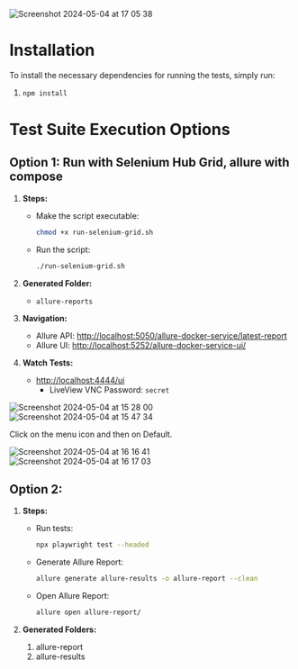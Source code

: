 
![Screenshot 2024-05-04 at 17 05 38](https://github.com/EdennBar/todomvc-playwright/assets/88652432/e8d828bf-d426-4527-b764-f9df79426863)




# Installation

To install the necessary dependencies for running the tests, simply run:

1.  ```bash
    npm install
    ```
# Test Suite Execution Options

## Option 1: Run with Selenium Hub Grid, allure with compose

1. **Steps:**
   - Make the script executable:
     ```bash
     chmod +x run-selenium-grid.sh
     ```
   - Run the script:
     ```bash
     ./run-selenium-grid.sh
     ```

2. **Generated Folder:**
   - `allure-reports`

3. **Navigation:**
   - Allure API: [http://localhost:5050/allure-docker-service/latest-report](http://localhost:5050/allure-docker-service/latest-report)
   - Allure UI: [http://localhost:5252/allure-docker-service-ui/](http://localhost:5252/allure-docker-service-ui/)

4. **Watch Tests:**
   - [http://localhost:4444/ui](http://localhost:4444/ui)
     - LiveView VNC Password: `secret`

![Screenshot 2024-05-04 at 15 28 00](https://github.com/EdennBar/todomvc-playwright/assets/88652432/d4782daf-6449-484e-b636-65142815fa20)
![Screenshot 2024-05-04 at 15 47 34](https://github.com/EdennBar/todomvc-playwright/assets/88652432/1780b6f4-5b3f-47f6-bd4d-1deb0935495d)

Click on the menu icon and then on Default.

![Screenshot 2024-05-04 at 16 16 41](https://github.com/EdennBar/todomvc-playwright/assets/88652432/27446e65-293c-479c-8c38-ae3b795ecb5e)
![Screenshot 2024-05-04 at 16 17 03](https://github.com/EdennBar/todomvc-playwright/assets/88652432/84d04f6a-55b1-492a-9280-ee0a6d0f6c8a)

## Option 2: 

1. **Steps:**
   - Run tests:
     ```bash
     npx playwright test --headed
     ```
   - Generate Allure Report:
     ```bash
     allure generate allure-results -o allure-report --clean
     ```
   - Open Allure Report:
     ```bash
     allure open allure-report/
     ```

2. **Generated Folders:**
   1. allure-report
   2. allure-results



